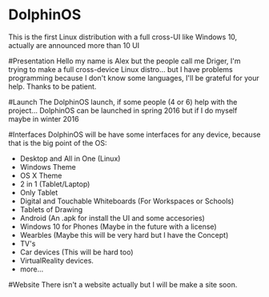 # DolphinOS
This is the first Linux distribution with a full cross-UI like Windows 10, actually are announced more than 10 UI

#Presentation
Hello my name is Alex but the people call me Driger, I'm trying to make a full cross-device Linux distro... but I have problems
programming because I don't know some languages, I'll be grateful for your help. Thanks to be patient.

#Launch
The DolphinOS launch, if some people (4 or 6) help with the project... DolphinOS can be launched in spring 2016 but if I do myself maybe
in winter 2016

#Interfaces
DolphinOS will be have some interfaces for any device, because that is the big point of the OS:
- Desktop and All in One (Linux)
- Windows Theme
- OS X Theme
- 2 in 1 (Tablet/Laptop)
- Only Tablet
- Digital and Touchable Whiteboards (For Workspaces or Schools)
- Tablets of Drawing
- Android (An .apk for install the UI and some accesories)
- Windows 10 for Phones (Maybe in the future with a license)
- Wearbles (Maybe this will be very hard but I have the Concept)
- TV's
- Car devices (This will be hard too)
- VirtualReality devices.
- more...

#Website
There isn't a website actually but I will be make a site soon.

